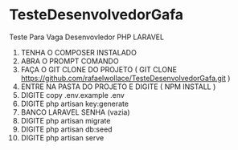 # TesteDesenvolvedorGafa
 Teste Para Vaga Desenvovledor PHP LARAVEL
 
 
 1) TENHA O COMPOSER INSTALADO
 2) ABRA O PROMPT COMANDO
 3) FAÇA O GIT CLONE DO PROJETO ( GIT CLONE https://github.com/rafaelwollace/TesteDesenvolvedorGafa.git )
 4) ENTRE NA PASTA DO PROJETO E DIGITE  ( NPM INSTALL )
 5) DIGITE copy .env.example .env
 6) DIGITE php artisan key:generate
 7) BANCO LARAVEL SENHA (vazia)
 8) DIGITE php artisan migrate
 9) DIGITE php artisan db:seed
 10) DIGITE php artisan serve
